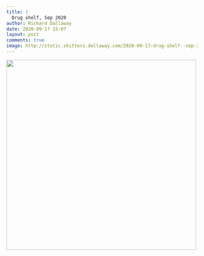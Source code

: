 ```yaml
---
title: |
  Drug shelf, Sep 2020
author: Richard Dallaway
date: 2020-09-17 15:07
layout: post
comments: true
image: http://static.skitters.dallaway.com/2020-09-17-drug-shelf--sep-2020-thumb-1-IMG_1885.jpg
---
```


<div>
        <a href="http://static.skitters.dallaway.com/2020-09-17-drug-shelf--sep-2020-fullsize-1-IMG_1885.jpg">
          <img src="http://static.skitters.dallaway.com/2020-09-17-drug-shelf--sep-2020-thumb-1-IMG_1885.jpg" width="500" height="500"/>
        </a>
      </div>


  
      